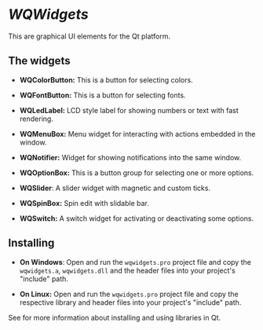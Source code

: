 # _WQWidgets_

This are graphical UI elements for the Qt platform.

## The widgets

- **WQColorButton:** This is a button for selecting colors.

- **WQFontButton:** This is a button for selecting fonts.

- **WQLedLabel:** LCD style label for showing numbers or text with fast rendering.

- **WQMenuBox:** Menu widget for interacting with actions embedded in the window.

- **WQNotifier:** Widget for showing notifications into the same window.

- **WQOptionBox:** This is a button group for selecting one or more options.

- **WQSlider**: A slider widget with magnetic and custom ticks.

- **WQSpinBox:** Spin edit with slidable bar.

- **WQSwitch:** A switch widget for activating or deactivating some options.

## Installing

- **On Windows**: Open and run the `wqwidgets.pro` project file and copy the `wqwidgets.a`, `wqwidgets.dll` and the header files into your project's "include" path.

- **On Linux:** Open and run the `wqwidgets.pro` project file and copy the respective library and header files into your project's "include" path.

See []() for more information about installing and using libraries in Qt.


